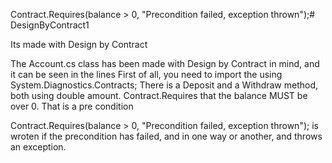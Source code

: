  Contract.Requires<ArgumentNullException>(balance > 0, "Precondition failed, exception thrown");# DesignByContract1

Its made with Design by Contract 

The Account.cs class has been made with Design by Contract in mind, and it can be seen in the lines
First of all, you need to import the using System.Diagnostics.Contracts;
There is a Deposit and a Withdraw method, both using double amount. 
Contract.Requires that the balance MUST be over 0. That is a pre condition

 Contract.Requires<ArgumentNullException>(balance > 0, "Precondition failed, exception thrown");
 is wroten if the precondition has failed, and in one way or another, and throws an exception. 
